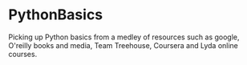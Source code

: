 # PythonBasics
Picking up Python basics from a medley of resources such as google, O'reilly books and media, Team Treehouse, Coursera and Lyda online courses.

